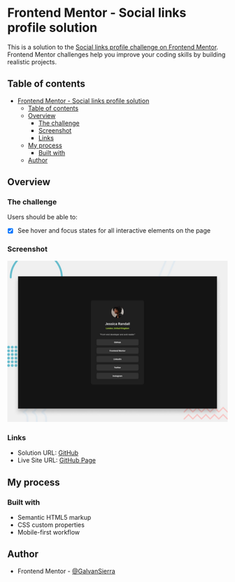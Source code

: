 # Frontend Mentor - Social links profile solution

This is a solution to the [Social links profile challenge on Frontend Mentor](https://www.frontendmentor.io/challenges/social-links-profile-UG32l9m6dQ). Frontend Mentor challenges help you improve your coding skills by building realistic projects.

## Table of contents

- [Frontend Mentor - Social links profile solution](#frontend-mentor---social-links-profile-solution)
  - [Table of contents](#table-of-contents)
  - [Overview](#overview)
    - [The challenge](#the-challenge)
    - [Screenshot](#screenshot)
    - [Links](#links)
  - [My process](#my-process)
    - [Built with](#built-with)
  - [Author](#author)

## Overview

### The challenge

Users should be able to:

- [x] See hover and focus states for all interactive elements on the page

### Screenshot

![](./design/desktop-preview.jpg)

### Links

- Solution URL: [GitHub](https://github.com/GalvanSierra/frontend-mentor-challenges/tree/main/src/pages/social-links-profile)
- Live Site URL: [GitHub Page](https://frontend-mentor-challenges-six-woad.vercel.app/social-links-profile)

## My process

### Built with

- Semantic HTML5 markup
- CSS custom properties
- Mobile-first workflow

## Author

- Frontend Mentor - [@GalvanSierra](https://www.frontendmentor.io/profile/GalvanSierra)
